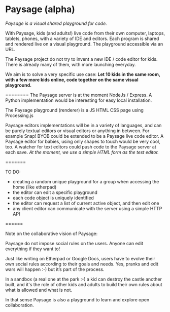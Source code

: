Paysage (alpha)
=======
*Paysage is a visual shared playground for code.* 

With Paysage, kids (and adults!) live code from their own computer, laptops, tablets, phones, with a variety of IDE and editors. Each program is shared and rendered live on a visual playground. The playground accessible via an URL.

The Paysage project do not try to invent a new IDE / code editor for kids. There is already many of them, with more launching everyday.

We aim is to solve a very specific use case: 
**Let 10 kids in the same room, with a few more kids online, code together on the same visual playground.**

========
The Paysage server is at the moment NodeJs / Express. A Python implementation would be interesting for easy local installation.

The Paysage playground (renderer) is a JS HTML CSS page using Processing.js

Paysage editors implementations will be in a variety of languages, and can be purely textual editors or visual editors or anything in between. For example Snap! BYOB could be extended to be a Paysage live code editor.
A Paysage editor for babies, using only shapes to touch would be very cool, too. A watcher for text editors could push code to the Paysage server at each save.
*At the moment, we use a simple HTML form as the test editor.*

=======

TO DO:

- creating a random unique playground for a group when accessing the home (like etherpad)
- the editor can edit a specific playground
- each code object is uniquely identified
- the editor can request a list of current active object, and then edit one
- any client editor can communicate with the server using a simple HTTP API 

======

Note on the collaborative vision of Paysage:

Paysage do not impose social rules on the users. Anyone can edit everything if they want to! 

Just like writing on Etherpad or Google Docs, users have to evolve their own social rules according to their goals and needs. Yes, pranks and edit wars will happen :-) but it’s part of the process. 

In a sandbox (a real one at the park :-) a kid can destroy the castle another built, and it's the role of other kids and adults to build their own rules about what is allowed and what is not.

In that sense Paysage is also a playground to learn and explore open collaboration.




